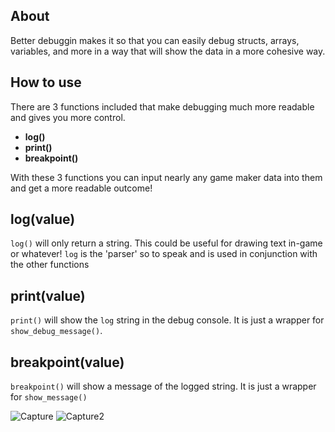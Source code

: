 About
---

Better debuggin makes it so that you can easily debug structs, arrays, variables, and more in a way that will show the data in a more cohesive way. 

How to use
---

There are 3 functions included that make debugging much more readable and gives you more control. 
- **log()**
- **print()**
- **breakpoint()**

With these 3 functions you can input nearly any game maker data into them and get a more readable outcome!

log(value)
---

`log()` will only return a string. This could be useful for drawing text in-game or whatever! `log` is the 'parser' so to speak and is used in conjunction with the other functions

print(value)
---

`print()` will show the `log` string in the debug console. It is just a wrapper for `show_debug_message()`.

breakpoint(value)
---

`breakpoint()` will show a message of the logged string. It is just a wrapper for `show_message()`

![Capture](https://user-images.githubusercontent.com/25496262/179071494-a59c09b4-73f8-4eb9-8758-54efa56b64e3.PNG)
![Capture2](https://user-images.githubusercontent.com/25496262/179071502-4297a6e1-01ff-403a-851f-b0422796d414.PNG)
